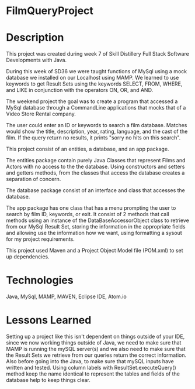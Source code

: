 # FilmQueryProject




# Description

This project was created during week 7 of Skill Distillery Full Stack Software Developments with Java.

During this week of SD36 we were taught functions of MySql using a mock database we installed on our Localhost using MAMP.
We learned to use keywords to get Result Sets using the keywords SELECT, FROM, WHERE, and LIKE in conjunction with the operators ON, OR, and AND.

The weekend project the goal was to create a program that accessed a MySql database through a CommandLine applications that mocks that of a Video Store Rental company.

The user could enter an ID or keywords to search a film database. Matches would show the title, description, year, rating, language, and the cast of the film.
If the query return no results, it prints "sorry no hits on this search".

This project consist of an entities, a database, and an app package.

The entities package contain purely Java Classes that represent Films and Actors with no access to the the database. Using constructors and setters and getters methods, from the classes that access the database creates a separation of concern.

The database package consist of an interface and class that accesses the database.

The app package has one class that has a menu prompting the user to search by film ID, keywords, or exit.
It consist of 2 methods that call methods using an instance of the DataBaseAccessorObject class to retrieve from our MySql Result Set, storing the information in the appropriate fields and allowing use the information how we want, using formatting a sysout for my project requirements.

This project used Maven and a Project Object Model file (POM.xml) to set up dependencies.



# Technologies
Java, MySql, MAMP, MAVEN, Eclipse IDE, Atom.io


# Lessons Learned

Setting up a project like this isn't dependent on things outside of your IDE, since we now working things outside of Java, we need to make sure that MAMP is running the mySQL server(s) and we also need to make sure that the Result Sets we retrieve from our queries return the correct information. Also before going into the Java, to make sure that mySQL inputs have written and tested. Using column labels with ResultSet.executeQuery() method keep the name identical to represent the tables and fields of the database help to keep things clear.  
